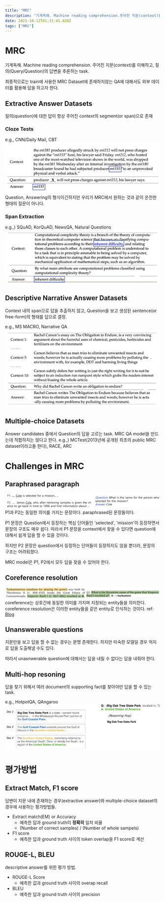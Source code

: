 ```yaml
---
title: "MRC"
description: "기계독해. Machine reading comprehension.주어진 지문(context)를 이해하고, 질의(Query/Question)의 답변을 추론하는 task.최종적으로는 train에 사용한 MRC Dataset에 존재하지않는 QA에 대해서도 외부 데이터를 활용"
date: 2021-10-12T01:31:41.828Z
tags: ["MRC"]
---
```

# MRC
기계독해. Machine reading comprehension.
주어진 지문(context)를 이해하고, 질의(Query/Question)의 답변을 추론하는 task.

최종적으로는 train에 사용한 MRC Dataset에 존재하지않는 QA에 대해서도 외부 데이터를 활용해 답을 하고자 한다.


## Extractive Answer Datasets
질의(question)에 대한 답이 항상 주어진 context의 segment(or span)으로 존재

### Cloze Tests
e.g., CNN/Daily Mail, CBT 
![](/assets/images/MRC/695e12f4-531e-4065-8862-e9b5686405e4-image.png)
Question, Answering의 형식이긴하지만 우리가 MRC에서 원하는 것과 같이 온전한 형태의 질문이 아니다.

### Span Extraction
e.g.,) SQuAD, KorQuAD, NewsQA, Natural Questions
![](/assets/images/MRC/faeb59eb-be0f-4f4f-a8ec-88ca8ddc1710-image.png)

## Descriptive Narrative Answer Datasets
Context 내의 span으로 답을 추출하지 않고, Question을 보고 생성된 sentence(or free-form)의 형태를 답으로 결정.

e.g., MS MACRO, Narrative QA
![](/assets/images/MRC/7362e732-73ef-4df1-b60b-0710b6d5c3b9-image.png)

## Multiple-choice Datasets
Answer candidates 중에서 Question의 답을 고르는 task. MRC QA model을 만드는데 적합하지는 않다고 한다.
e.g.,) MCTest(2013년에 공개된 최초의 public MRC dataset이라고들 한다), RACE, ARC

# Challenges in MRC
## Paraphrased paragraph
![](/assets/images/MRC/09a179cc-8a14-4813-bcd5-7e9c12647b20-image.png)
P1과 P2는 동일한 의미를 가지는 문장이다. paraphrased된 문장들이다.

P1 문장은 Question에서 등장하는 핵심 단어들인 'selected', 'mission'이 등장하면서 문장의 구조도 매우 쉽다. 따라서 P1 문장을 context에서 찾을 수 있다면 question에 대해서 쉽게 답을 할 수 있을 것이다.

하지만 P2 문장은 question에서 등장하는 단어들이 등장하지도 않을 뿐더러, 문장의 구조는 어려워졌다. 

MRC model은 P1, P2에서 모두 답을 찾을 수 있어야 한다.

## Coreference resolution
![](/assets/images/MRC/5734c92e-d1ff-4a38-a816-d59aac0083b8-image.png)
coreference는 상호간에 동일한 의미를 가지며 지칭되는 entity들을 의미한다. coreference resolution은 이러한 entity들을 같은 entity로 인식하는 것이다.
ref: [Blog](https://jjdeeplearning.tistory.com/26)


## Unanswerable questions
지문만을 보고 답을 할 수 없는 경우는 분명 존재한다. 하지만 미숙한 모델일 경우 억지로 답을 도출해낼 수도 있다.

따라서 unasnwerable question에 대해서는 답을 내릴 수 없다는 답을 내줘야 한다.

## Multi-hop resoning
답을 찾기 위해서 여러 document의 supporting fact를 찾아야만 답을 할 수 있는 task.

e.g., HotpotQA, QAngaroo
![](/assets/images/MRC/fb6e8b56-1c99-4f3d-b901-b3d0f08b3010-image.png)


# 평가방법
## Extract Match, F1 score
답변이 지문 내에 존재하는 경우(extractive answer)와 multiple-choice dataset의 경우에 사용하는 평가방법들.

- Extract match(EM) or Accuracy
  - 예측한 답과 ground truth이 **정확히** 일치 비율
  - (Number of correct samples) / (Number of whole sampels)
- F1 score
  - 예측한 답과 ground truth 사이의 token overlap을 F1 score로 계산
  
## ROUGE-L, BLEU
descriptive answer를 위한 평가 방법.
- ROUGE-L Score
  - 예측한 값과 ground truth 사이의 overap recall
- BLEU
  - 예측한 답과 ground truth 사이의 precision



